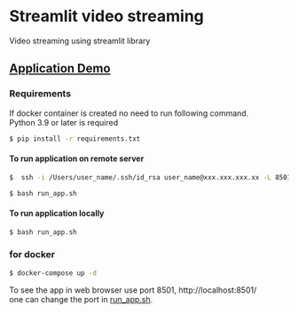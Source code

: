 # Streamlit video streaming
Video streaming using streamlit library

## [Application Demo](https://share.streamlit.io/kalesomeshwar/streamlit-video-streaming/main/app.py)

### Requirements
If docker container is created no need to run following command. <br />
Python 3.9 or later is required

```bash
$ pip install -r requirements.txt
```

#### To run application on remote server

```bash
$  ssh -i /Users/user_name/.ssh/id_rsa user_name@xxx.xxx.xxx.xx -L 8501:localhost:8501
```
```bash
$ bash run_app.sh
``` 

#### To run application locally

```bash
$ bash run_app.sh
``` 

### for docker
```bash
$ docker-compose up -d
```

To see the app in web browser use port 8501, http://localhost:8501/ <br />
one can change the port in [run_app.sh](run_app.sh).

